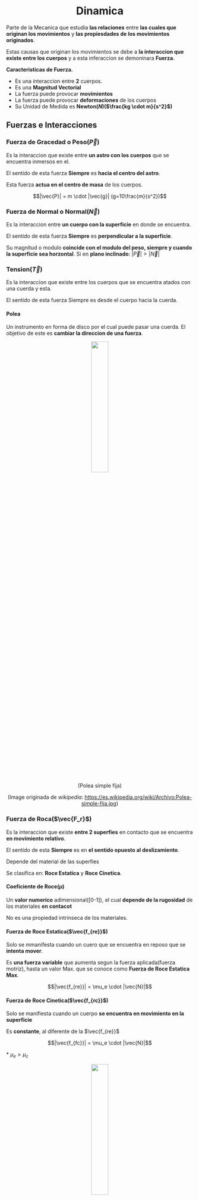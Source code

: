 <h1 align="center">Dinamica</h1>

Parte de la Mecanica que estudia **las relaciones** entre **las cuales que originan los movimientos** y **las propiesdades de los movimientos originados**.

Estas causas que originan los movimientos se debe a **la interaccion que existe entre los cuerpos** y a esta inferaccion se demoninara **Fuerza**.

**Caracteristicas de Fuerza.**
- Es una interaccion entre **2** cuerpos.
- Es una **Magnitud Vectorial**
- La fuerza puede provocar **movimientos**
- La fuerza puede provocar **deformaciones** de los cuerpos
- Su Unidad de Medida es **Newton($N$)($\frac{kg \cdot m}{s^2}$)**

## Fuerzas e Interacciones

### Fuerza de Gracedad o Peso($\vec{P}$)

Es la interaccion que existe entre **un astro con los cuerpos** que se encuentra inmersos en el.

El sentido de esta fuerza **Siempre** es **hacia el centro del astro**.

Esta fuerza **actua en el centro de masa** de los cuerpos.

$$|\vec{P}| = m \cdot |\vec{g}| (g=10\frac{m}{s^2})$$

### Fuerza de Normal o Normal($\vec{N}$)

Es la interaccion entre **un cuerpo con la superficie** en donde se encuentra.

El sentido de esta fuerza **Siempre** es **perpendicular a la superficie**.

Su magnitud o modulo **coincide con el modulo del peso, siempre y cuando la superficie sea horzontal**. Si en **plano inclinado**: $|\vec{P}| > |\vec{N}|$

### Tension($\vec{T}$)

Es la interaccion que existe entre los cuerpos que se encuentra atados con una cuerda y esta.

El sentido de esta fuerza Siempre es desde el cuerpo hacia la cuerda.

#### Polea

Un instrumento en forma de disco por el cual puede pasar una cuerda. El objetivo de este es **cambiar la direccion de una fuerza**.

<div align="center">

<img src="https://upload.wikimedia.org/wikipedia/commons/a/a3/Polea-simple-fija.jpg" height=30% width=30%/>

(Polea simple fija)

(Image originada de *wikipedia*: https://es.wikipedia.org/wiki/Archivo:Polea-simple-fija.jpg)

</div>

### Fuerza de Roca($\vec{F_r}$)

Es la interaccion que existe **entre 2 superfies** en contacto que se encuentra **en movimiento relativo**.

El sentido de esta **Siempre** es en **el sentido opuesto al deslizamiento**.

Depende del material de las superfies

Se clasifica en: **Roce Estatica** y **Roce Cinetica**.

#### Coeficiente de Roce($\mu$)

Un **valor numerico** adimensional([0-1]), el cual **depende de la rugosidad** de los materiales **en contacot**

No es una propiedad intrinseca de los materiales.

#### Fuerza de Roce Estatica($\vec{f_{re}}$)

Solo se mmanifesta cuando un cuero que se encuentra en reposo que se **intenta mover**.

Es **una fuerza variable** que aumenta segun la fuerza aplicada(fuerza motriz), hasta un valor Max. que se conoce como **Fuerza de Roce Estatica Max**.

$$|\vec{f_{re}}| = \mu_e \cdot |\vec{N}|$$

#### Fuerza de Roce Cinetica($\vec{f_{rc}}$)

Solo se manifiesta cuando un cuerpo **se encuentra en movimiento en la superficie**

Es **constante**, al diferente de la $\vec{f_{re}}$

$$|\vec{f_{fc}}| = \mu_e \cdot |\vec{N}|$$

\* $\mu_e > \mu_c$

<div align="center">

<img src="https://upload.wikimedia.org/wikipedia/commons/8/8d/Fricci%C3%B3n_00.svg" height=30% width=30% />

(Grafico de la Fuerza Roce)

(Image originada de *wikipedia*: https://es.wikipedia.org/wiki/Archivo:Fricci%C3%B3n_00.svg)

</div>

### Fuerza Elastica($\vec{F_e}$)

Es la interaccion que existe entre un **resorte(Muelle)** y un **objecto** que se encuentra unido a este, **provocando que se estire o comprima**.

El sentido siempre es **hacia la posicion de equilibrio**.(Desde curepo hacia resorte)

Esta fuerza depende del **material** del cual esta hecho el resorte y de **su elongacion o compresion**.

Ley de Hokke:

$$\vec{F_e} = -k[\frac{N}{m}] \cdot \Delta x[m]$$

## Principio de Newton

### 1. Principio de Inercia

Un cuerpo **permanece en reposo o en movimiento rectilineo uniforme(MRU)**, a menos que una fuerza externa actue sobre el.

Dicho de otra forma, si la **Fuerza Neta** que actuan sobre un cuerpo **es igual a cero**, entonces este se encuentra **en reposo o velocidad constante**

### 2. Principio de Movimiento

Si la **Fuerza Neta** sobre un cuerpo **es distinto a cero**, entonces este **se movera con aceleracion constante**.

Matematicamente este principio se expresa como:

$$\vec{F_n} = m \cdot \vec{a}$$

La aceleracion siempre tiene **la misma direccion y sentido** que la Fuerza Neta

#### Diagrama de Cuerpo Libre (D.C.L)

Es un **diagrama vectorial** que **refleja todas las fuerza** que actuan sobre un cuerpo. Las fuerzas se dibujan **desde el centro de masa**.

### 3. Principio de Accion y Reaccion 

Cuando un cuerpo ejerce una fuerza sobre otro, este ultimo reacciona sobre el primero con **una fuerza de igual tamano, igual direccion y de sentido contrario**.

Importante:
- La Accion y la Reaccion **actuan sobre cuerpos distintos** y por esto que no pueden anularse mutuamente.
- Para identifucar la accion y la reaccion, solo **se debe conocer los cuerpos que estan interactuando**. Siempre tiene que se dos.

## Problema de Analisis

### Maquina de ATWOOD

Consiste en **2 masas conectadas** por una **cuerda inelastica** de masa despreciable con **una polea ideal** de masa despreciable.

<div align="center">

<img src="https://upload.wikimedia.org/wikipedia/commons/e/e5/Máquina_de_Atwood_33.svg" height=50% widht=50% />

(Maquina de ATWOOD)

(Image originada de *wikipedia*: https://es.wikipedia.org/wiki/Archivo:M%C3%A1quina_de_Atwood_33.svg)

</div>

**El $|\vec{a}|$ de cada una de las masas siempre es igual**. A esta $\vec{a}$ se le denomina **aceleracion del sistema**.

*Nota del editor: Puede ser considerado un tipo especifico de Acoplamiento de Masas(con cuerda), donde hay 2 fuerza motriz al dos lado, que tiene modulo igual al Peso de la masa*

### Acoplamiento de Masas(Cuerpos Vinculados)

Si 2 o mas cuerpos que **se mueven juntos por medio de la union de una cuerda** o porque **un cuerpo empuja a los demas**, necesariamente **la $\vec{a}$ de cada uno de ellos debe ser la misma**.


<div align="center">

<img src="https://www.esaral.com/media/uploads/2021/04/word-image-77.png" height=50% width=50% />

(Cuerpos Vinculados)

(Image originada de *esaral*: https://www.esaral.com/motion-of-bodies-connected-by-strings/)

</div>

Generalmente en este tipo de problema **se pregunta la fuerza de accion y reaccion**.


### Ascensores

En estos problemas siempre hay que fijarse en **el sentido de la $\vec{a}$**.

Se pregunta, el Paes aparente de una persona que se encuentra encima de una bascula, la cual esta en el piso del ascensor o el peso aparente de un objeto que cuelga de un dinamometro, el cual se encuentra colgando del techo.

- **$\vec{a}$ hacia arriba**, la balanza marca **un peso mayor** que en reposo. **Peso Aparente aumento**.
- **$\vec{a}$ hacia abajo**, la balanza marca **un peso menor** que en reposo. **Peso Aparente disminute**.

<div align="center">

<img src="https://ricuti.com.ar/no_me_salen/dinamica/img_din/gr_da_20_1.gif" height=75% width=75% />

(Problema de Ascensor)

(Image originada de *ricuti*: https://ricuti.com.ar/no_me_salen/dinamica/dN5_07.html)

</div>

1) $P - F_{e1} = ma => F_{e1} = p - ma$
    1) $F_{e1} = 0 => a = g$, Caida Libre
2) $F_{e2} - P = 0 => F_{e1} = P$
3) $F_{e3} - P = ma => F_{e1} = P + ma$